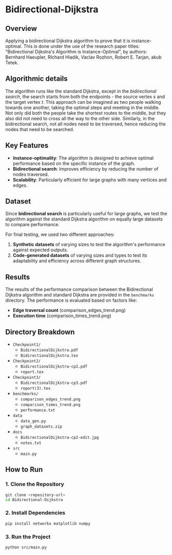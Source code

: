 # Bidirectional-Dijkstra

## Overview
Applying a bidirectional Dijkstra algorithm to prove that it is instance-optimal. This is done under the use of the research paper titles: "Bidirectional Dijkstra's Algorithm is Instance-Optimal", by authors: Bernhard Haeupler, RIchard Hladik, Vaclav Rozhon, Robert E. Tarjan, akub Tetek.

## Algorithmic details
The algorithm runs like the standard Dijkstra, except in the _bidirectional search_, the search starts from both the endpoints - the source vertex _s_ and the target vertex _t_. This approach can be imagined as two people walking towards one another, taking the optimal steps and meeting in the middle. Not only did both the people take the shortest routes to the middle, but they also did not need to cross all the way to the other side. Similarly, in the bidirectional search, not all nodes need to be traversed, hence reducing the nodes that need to be searched.

## Key Features
- **Instance-optimality**: The algorithm is designed to achieve optimal performance based on the specific instance of the graph.
- **Bidirectional search**: Improves efficiency by reducing the number of nodes traversed.
- **Scalability**: Particularly efficient for large graphs with many vertices and edges.

## Dataset
Since **bidirectional search** is particularly useful for large graphs, we test the algorithm against the standard Dijkstra algorithm on equally large datasets to compare performance.

For final testing, we used two different approaches:
1. **Synthetic datasets** of varying sizes to test the algorithm's performance against expected outputs.
2. **Code-generated datasets** of varying sizes and types to test its adaptability and efficiency across different graph structures.

## Results
The results of the performance comparison between the Bidirectional Dijkstra algorithm and standard Dijkstra are provided in the `benchmarks` directory. The performance is evaluated based on factors like:
- **Edge traversal count** (comparison_edges_trend.png)
- **Execution time** (comparison_times_trend.png)

## Directory Breakdown

- `Checkpoint1/`
  - `BidirectionalDijkstra.pdf`
  - `BidirectionalDijkstra.tex`
- `Checkpoint2/`
  - `BidirectionalDijkstra-cp2.pdf`
  - `report.tex`
- `Checkpoint3/`
  - `BidirectionalDijkstra-cp3.pdf`
  - `report(3).tex`
- `benchmarks/`
  - `comparison_edges_trend.png`
  - `comparison_times_trend.png`
  - `performance.txt`
- `data`
  - `data_gen.py`
  - `graph_datasets.zip`
- `docs`
  - `BidirectionalDijkstra-cp2-edit.jpg`
  - `notes.txt`
- `src`
  - `main.py`

## How to Run

### 1. Clone the Repository
```bash
git clone <repository-url>
cd Bidirectional-Dijkstra
```

### 2. Install Dependencies
``` bash
pip install networkx matplotlib numpy
```

### 3. Run the Project
```bash
python src/main.py
```
